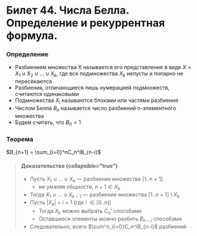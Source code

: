 # Билет 44. Числа Белла. Определение и рекуррентная формула. 

### Определение
- Разбиением множества X называется его представление в виде
$X = X_1 \cup X_2 \cup \dotsc \cup X_k$, где все подмножества $X_k$ непусты и попарно
не пересекаются
- Разбиения, отличающиеся лишь нумерацией подмножеств,
считаются одинаковыми
- Подмножества $X_i$ называются блоками или частями разбиения
- Числом Белла $B_n$ называется число разбиений n-элементного множества
- Будем считать, что $B_0 = 1$

### Теорема

$B_{n+1} = \sum_{i=0}^nC_n^iB_{n-i}$

>#### Доказательство {collapsible="true"}
>- Пусть $X_1 \cup \dotsc \cup X_k$ — разбиение множества [1..n + 1]
>   - не умаляя общности, $n + 1 \in X_k$
>- Тогда $X_1 \cup \dotsc \cup X_{k−1}$ — разбиение множества [1..n + 1] \ $X_k$
>- Пусть $|X_k|$ = i + 1 (где i $\in [0..n]$)
>   - Тогда $X_k$ можно выбрать $C_n^i$ способами
>   - Оставшиеся элементы можно разбить $B_{n-i}$ способами
>- Следовательно, всего $\sum^n_{i=0}C_n^iB_{n-i}$ разбиений
